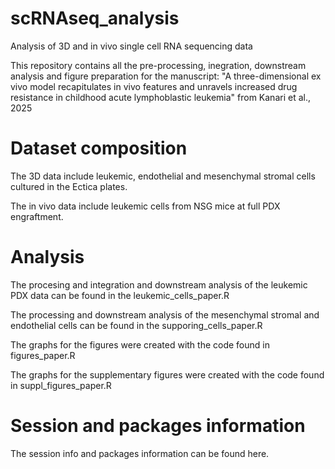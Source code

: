# scRNAseq_analysis
Analysis of 3D and in vivo single cell RNA sequencing data

This repository contains all the pre-processing, inegration, downstream analysis and figure preparation for the manuscript: "A three-dimensional ex vivo model recapitulates in vivo features and unravels increased drug resistance in childhood acute lymphoblastic leukemia" from Kanari et al., 2025

# Dataset composition
The 3D data include leukemic, endothelial and mesenchymal stromal cells cultured in the Ectica plates. 

The in vivo data include leukemic cells from NSG mice at full PDX engraftment.

# Analysis 
The procesing and integration and downstream analysis of the leukemic PDX data can be found in the leukemic_cells_paper.R

The processing and downstream analysis of the mesenchymal stromal and endothelial cells can be found in the supporing_cells_paper.R

The graphs for the figures were created with the code found in figures_paper.R

The graphs for the supplementary figures were created with the code found in suppl_figures_paper.R

# Session and packages information
The session info and packages information can be found here. 

